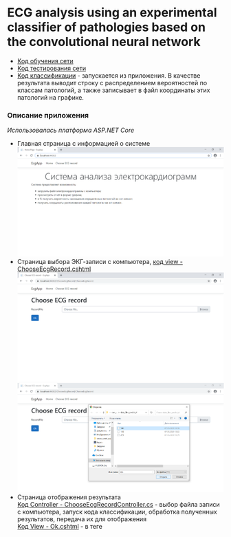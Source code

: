 # ECG analysis using an experimental classifier of pathologies based on the convolutional neural network<br>
 - [Код обучения сети](https://github.com/Elizaveta99/Course_work/blob/master/cnn_code_4_classes/training_4.ipynb)
 - [Код тестирования сети](https://github.com/Elizaveta99/Course_work/blob/master/cnn_code_4_classes/testing_4.ipynb)
 - [Код классификации](https://github.com/Elizaveta99/Course_work/blob/master/cnn_code_4_classes/predicting_4.py) - запускается из приложения. В качестве результата выводит строку с распределением вероятностей по классам патологий, а также записывает в файл координаты этих патологий на графике.
### Описание приложения
<em>Использовалась платформа ASP.NET Core</em><br />
 - Главная страница с информацией о системе<br />
![main](https://github.com/Elizaveta99/Course_work/blob/master/images_report/%D0%A1%D0%BD%D0%B8%D0%BC%D0%BE%D0%BA%20%D1%8D%D0%BA%D1%80%D0%B0%D0%BD%D0%B0%20(145).png)
 - Страница выбора ЭКГ-записи с компьютера, [код view - ChooseEcgRecord.cshtml](https://github.com/Elizaveta99/Course_work/blob/master/cnn_code_4_classes/EcgApp/EcgApp/Views/ChooseEcgRecord/ChooseEcgRecord.cshtml)<br /> ![choose1](https://github.com/Elizaveta99/Course_work/blob/master/images_report/%D0%A1%D0%BD%D0%B8%D0%BC%D0%BE%D0%BA%20%D1%8D%D0%BA%D1%80%D0%B0%D0%BD%D0%B0%20(146).png) <br />
![choose2](https://github.com/Elizaveta99/Course_work/blob/master/images_report/%D0%A1%D0%BD%D0%B8%D0%BC%D0%BE%D0%BA%20%D1%8D%D0%BA%D1%80%D0%B0%D0%BD%D0%B0%20(147).png)
 - Страница отображения результата<br />
[Код Controller - ChooseEcgRecordController.cs](https://github.com/Elizaveta99/Course_work/blob/master/cnn_code_4_classes/EcgApp/EcgApp/Controllers/ChooseEcgRecordController.cs) - выбор файла записи с компьютера, запуск кода классификации, обработка полученных результатов, передача их для отображения <br /> 
[Код View - Ok.cshtml](https://github.com/Elizaveta99/Course_work/blob/master/cnn_code_4_classes/EcgApp/EcgApp/Views/ChooseEcgRecord/Ok.cshtml) - в теге <script> - код на js для отображения графика ЭКГ с помощью CanvasJS, а также код обработки нажатий на кнопки, соответствующие классам патологий - вывод координат соответствующих патологий <br />
![res1](https://github.com/Elizaveta99/Course_work/blob/master/images_report/%D0%A1%D0%BD%D0%B8%D0%BC%D0%BE%D0%BA%20%D1%8D%D0%BA%D1%80%D0%B0%D0%BD%D0%B0%20(148).png)
![res2](https://github.com/Elizaveta99/Course_work/blob/master/images_report/%D0%A1%D0%BD%D0%B8%D0%BC%D0%BE%D0%BA%20%D1%8D%D0%BA%D1%80%D0%B0%D0%BD%D0%B0%20(149).png)
![res3](https://github.com/Elizaveta99/Course_work/blob/master/images_report/%D0%A1%D0%BD%D0%B8%D0%BC%D0%BE%D0%BA%20%D1%8D%D0%BA%D1%80%D0%B0%D0%BD%D0%B0%20(150).png)
![res4](https://github.com/Elizaveta99/Course_work/blob/master/images_report/%D0%A1%D0%BD%D0%B8%D0%BC%D0%BE%D0%BA%20%D1%8D%D0%BA%D1%80%D0%B0%D0%BD%D0%B0%20(151).png)

## Part 1 (for course project, winter)
### Building<br>
<ol>
<li>Install and run jupyter notebook
  <ul>
    <li>pip3 install --upgrade pip</li>
    <li>pip3 install jupyter</li>
    <li>jupyter notebook</li>
  </ul>
</li>
<li>Install libraries : 
  <ul>
    <li>numpy</li>
    <li>h5py</li>
    <li>seaborn</li>
    <li>scipy</li>
    <li>sklearn</li>
    <li>keras.utils</li>
  </ul>
</li>
<li>For training run <strong>training.ipynb</strong></li>
<li>For testing on pretrained weights run <strong>testing.ipynb</strong></li>
</ol>
<br>
<strong>In all files change <em>base_path</em> to the place where the project is stored</strong><br><br>

### Information<br>
<em>Data extraction(received database), analysis, building dataset - in data_analysis branch</em><br>

